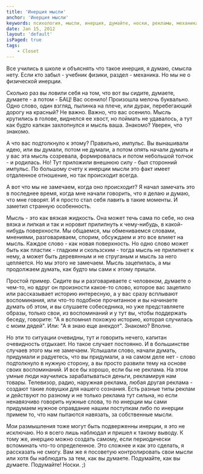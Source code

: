 ```yaml
---
title: 'Инерция мысли'
anchor: 'Инерция мысли'
keywords: психология, мысли, инерция, думайте, носки, рекламы, механика, инерция мысли
date: Jan 15, 2012
layout: 'default'
isPaged: true
tags:
    - Closet
---
```


Все учились в школе и объяснять что такое инерция, я думаю, смысла нету. Если кто забыл - учебник физики, раздел - механика. Но мы не о физической инерции.

Сколько раз вы ловили себя на том, что вот вы сидите, думаете, думаете - а потом - БАЦ! Вас осенило! Произошла мелочь буквально. Одно слово, один взгляд, пылинка на плече, или дурак, перебегающий дорогу на красный? Не важно. Важно, что вас осенило. Мысль крутились в голове, виднелся ее хвост, но поймать не удавалось, а тут как будто капкан захлопнулся и мысль ваша. Знакомо? Уверен, что знакомо.

А что вас подтолкнуло к этому? Правильно, импульс. Вы вынашивали идею, или вы думали, потом не думали, а потом опять начали думать и у вас эта мысль созревала, формировалась и потом небольшой толчок - и родилась. Но! Тут приложили внешнюю силу - был сторонний импульс. По большому счету к инерции мысли это факт имеет отдаленное отношение, но так происходит всегда.

А вот что мы не замечаем, когда оно происходит? Я начал замечать это в последнее время, когда мне начали говорить, что я делаю и думаю, что мне говорят. И я просто стал себя лавить в такие моменты. И заметил странную особенность.

Мысль - это как вязкая жидкость. Она может течь сама по себе, но она вязка и липкая и так и норовит прилипнуть к чему-нибудь, в какой-нибудь поверхности. Мы общаемся, мы обмениваемся словами, мнениями, разговариваем, спорим, обсуждаем и это все влияет на мысль. Каждое слово - как новая поверхность. Но одно слово может быть как пластик - гладким и скользским - тогда мысль не прилипнет к нему, а может быть деревянным и не струганым и мысль за него цепляется. Но мы этого не замечаем. Мысль зацепилась, а мы продолжаем думать, как будто мы сами к этому пришли.

Простой пример. Сидите вы и разговариваете с человеком, думаете о чем-то, но вдруг он произности какое-то слово, которое вас зацепило или рассказывает историю интересную, а у вас сразу всплывают воспоминания, или что-то подобное прочитанное и вы начинаете думать об этом, и вы слушаете собеседника, но уже представляете образы, только свои, из воспоминаний и у тут вы, чтобы поддержать беседу, говорите: "А я вспомнил похожую историю, которая случилась с моим дядей". Или: "А я знаю еще анекдот". Знакомо? Вполне.

Но эти то ситуации очевидны, тут и говорить нечего, капитан очевидность отдыхает. Но такое случает постоянно. И в большинстве случаев этого мы не замечаем. Услышали слово, начали думать, придумали и радуетесь, что вы придумали, а на самом деле нет - слово подтолкнуло в нужную сторону, а вы просто развили тему на основе своих воспоминаний. И все бы хорошо, если бы не реклама. На этом умные люди научились зарабатываться деньги, рекламируя нам товары. Телевизор, радио, наружная реклама, любая другая реклама - создают такие ловушки для нашего сознания. Есть разные типы реклам и действуют по разному и не только реклама тут сильна, но если ненавязчиво говорить нужные слова, то по инерции мы сами придумаем нужное оправдание нашим поступкам либо по инерции примем то, что нам пытаются навязать, за собственные мысли.

Мои размышления тоже могут быть подверженны инерции, я это не исключаю. Но я всего лишь наблюдал и пришел к такому выводу. К тому же, инерцию можно создать самому, если периодически вспоминать что-то определенное. Это сложнее и как это сделать, я рассказать не смогу. Вам же я посоветую контролировать свои мысли или хотя бы наблюдать за тем, как вы думаете. Подумайте, как вы думаете. Подумайте! Носки. ;)
